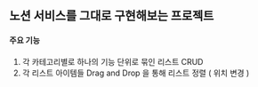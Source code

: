 ## 노션 서비스를 그대로 구현해보는 프로젝트
#### 주요 기능
1. 각 카테고리별로 하나의 기능 단위로 묶인 리스트 CRUD
2. 각 리스트 아이템들 Drag and Drop 을 통해 리스트 정렬 ( 위치 변경 )

